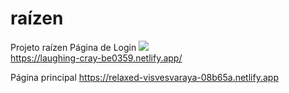 # raízen
Projeto raízen
Página de Login
<img src="https://laughing-cray-be0359.netlify.app/" /><br>
https://laughing-cray-be0359.netlify.app/

Página principal
https://relaxed-visvesvaraya-08b65a.netlify.app
